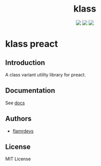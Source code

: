 <p align="center">
  <h1 align="center">klass</h1>
</p>

<p align="center">
  <a href="https://www.npmjs.com/package/@klass/preact"><img src="https://badgen.net/npm/v/@klass/preact"></a>
  <a href="https://bundlephobia.com/package/@klass/preact"><img src="https://badgen.net/bundlephobia/minzip/@klass/preact"></a>
  <a href="https://www.npmjs.com/package/@klass/preact"><img src="https://badgen.net/npm/license/@klass/preact"></a>
</p>

# klass preact

## Introduction

A class variant utility library for preact.

## Documentation

See [docs](httpshttps://klass.pages.dev/klass/preact.html)

## Authors

- [flamrdevs](https://github.com/flamrdevs)

## License

MIT License
